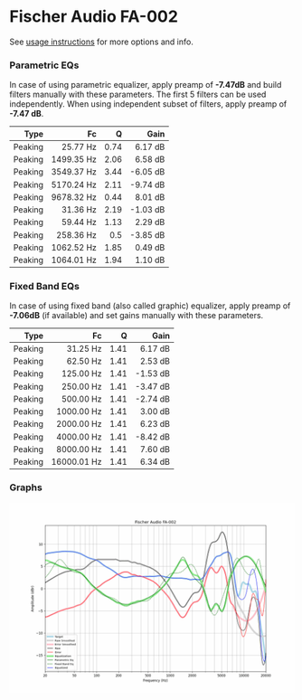 # Fischer Audio FA-002
See [usage instructions](https://github.com/jaakkopasanen/AutoEq#usage) for more options and info.

### Parametric EQs
In case of using parametric equalizer, apply preamp of **-7.47dB** and build filters manually
with these parameters. The first 5 filters can be used independently.
When using independent subset of filters, apply preamp of **-7.47 dB**.

| Type    | Fc         |    Q | Gain     |
|--------:|-----------:|-----:|---------:|
| Peaking | 25.77 Hz   | 0.74 | 6.17 dB  |
| Peaking | 1499.35 Hz | 2.06 | 6.58 dB  |
| Peaking | 3549.37 Hz | 3.44 | -6.05 dB |
| Peaking | 5170.24 Hz | 2.11 | -9.74 dB |
| Peaking | 9678.32 Hz | 0.44 | 8.01 dB  |
| Peaking | 31.36 Hz   | 2.19 | -1.03 dB |
| Peaking | 59.44 Hz   | 1.13 | 2.29 dB  |
| Peaking | 258.36 Hz  | 0.5  | -3.85 dB |
| Peaking | 1062.52 Hz | 1.85 | 0.49 dB  |
| Peaking | 1064.01 Hz | 1.94 | 1.10 dB  |

### Fixed Band EQs
In case of using fixed band (also called graphic) equalizer, apply preamp of **-7.06dB**
(if available) and set gains manually with these parameters.

| Type    | Fc          |    Q | Gain     |
|--------:|------------:|-----:|---------:|
| Peaking | 31.25 Hz    | 1.41 | 6.17 dB  |
| Peaking | 62.50 Hz    | 1.41 | 2.53 dB  |
| Peaking | 125.00 Hz   | 1.41 | -1.53 dB |
| Peaking | 250.00 Hz   | 1.41 | -3.47 dB |
| Peaking | 500.00 Hz   | 1.41 | -2.74 dB |
| Peaking | 1000.00 Hz  | 1.41 | 3.00 dB  |
| Peaking | 2000.00 Hz  | 1.41 | 6.23 dB  |
| Peaking | 4000.00 Hz  | 1.41 | -8.42 dB |
| Peaking | 8000.00 Hz  | 1.41 | 7.60 dB  |
| Peaking | 16000.01 Hz | 1.41 | 6.34 dB  |

### Graphs
![](./Fischer%20Audio%20FA-002.png)